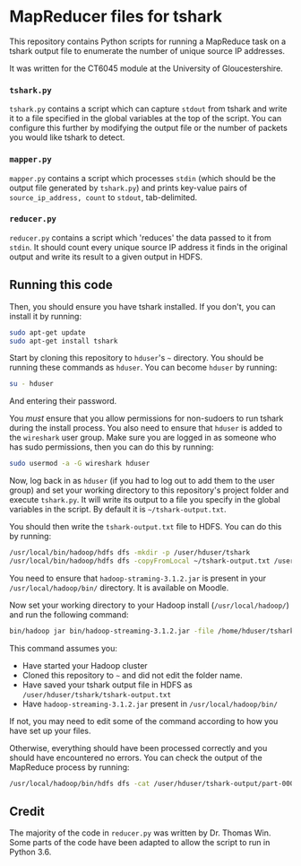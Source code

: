 # MapReducer files for tshark
This repository contains Python scripts for running a MapReduce task on a tshark output file to enumerate the number of unique source IP addresses.

It was written for the CT6045 module at the University of Gloucestershire.

### `tshark.py`
`tshark.py` contains a script which can capture `stdout` from tshark and write it to a file specified in the global variables at the top of the script. You can configure this further by modifying the output file or the number of packets you would like tshark to detect.

### `mapper.py`
`mapper.py` contains a script which processes `stdin` (which should be the output file generated by `tshark.py`) and prints key-value pairs of `source_ip_address, count` to `stdout`, tab-delimited.

### `reducer.py`
`reducer.py` contains a script which 'reduces' the data passed to it from `stdin`. It should count every unique source IP address it finds in the original output and write its result to a given output in HDFS.

## Running this code
Then, you should ensure you have tshark installed. If you don't, you can install it by running:
```bash
sudo apt-get update
sudo apt-get install tshark
```

Start by cloning this repository to `hduser`'s `~` directory. You should be running these commands as `hduser`. You can become `hduser` by running:
```bash
su - hduser
```

And entering their password.

You *must* ensure that you allow permissions for non-sudoers to run tshark during the install process. You also need to ensure that `hduser` is added to the `wireshark` user group. Make sure you are logged in as someone who has sudo permissions, then you can do this by running:
```bash
sudo usermod -a -G wireshark hduser
```

Now, log back in as `hduser` (if you had to log out to add them to the user group) and set your working directory to this repository's project folder and execute `tshark.py`. It will write its output to a file you specify in the global variables in the script. By default it is `~/tshark-output.txt`.

You should then write the `tshark-output.txt` file to HDFS. You can do this by running:
```bash
/usr/local/bin/hadoop/hdfs dfs -mkdir -p /user/hduser/tshark
/usr/local/bin/hadoop/hdfs dfs -copyFromLocal ~/tshark-output.txt /user/hduser/tshark/tshark-output.txt
```

You need to ensure that `hadoop-straming-3.1.2.jar` is present in your `/usr/local/hadoop/bin/` directory. It is available on Moodle.

Now set your working directory to your Hadoop install (`/usr/local/hadoop/`) and run the following command:
```bash
bin/hadoop jar bin/hadoop-streaming-3.1.2.jar -file /home/hduser/tshark-mapreducer/mapper.py -mapper /home/hduser/tshark-mapreducer/mapper.py -file /home/hduser/tshark-mapreducer/reducer.py -reducer /home/hduser/tshark-mapreducer/reducer.py -input /user/hduser/tshark/tshark-output.txt -output /user/hduser/tshark-output
```

This command assumes you:
* Have started your Hadoop cluster
* Cloned this repository to `~` and did not edit the folder name.
* Have saved your tshark output file in HDFS as `/user/hduser/tshark/tshark-output.txt`
* Have `hadoop-streaming-3.1.2.jar` present in `/usr/local/hadoop/bin/`

If not, you may need to edit some of the command according to how you have set up your files.

Otherwise, everything should have been processed correctly and you should have encountered no errors. You can check the output of the MapReduce process by running:
```bash
/usr/local/hadoop/bin/hdfs dfs -cat /user/hduser/tshark-output/part-00000
```

## Credit
The majority of the code in `reducer.py` was written by Dr. Thomas Win. Some parts of the code have been adapted to allow the script to run in Python 3.6.
